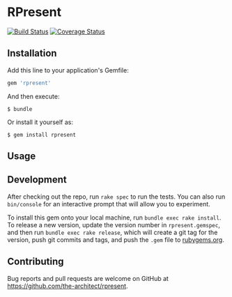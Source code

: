 # RPresent

[![Build Status](https://travis-ci.org/the-architect/rpresent.svg)](https://travis-ci.org/the-architect/rpresent)
[![Coverage Status](https://coveralls.io/repos/the-architect/rpresent/badge.svg?branch=master&service=github)](https://coveralls.io/github/the-architect/rpresent?branch=master)

## Installation

Add this line to your application's Gemfile:

```ruby
gem 'rpresent'
```

And then execute:

    $ bundle

Or install it yourself as:

    $ gem install rpresent

## Usage


## Development

After checking out the repo, run `rake spec` to run the tests. You can also run `bin/console` for an interactive prompt that will allow you to experiment.

To install this gem onto your local machine, run `bundle exec rake install`. 
To release a new version, update the version number in `rpresent.gemspec`, and then run `bundle exec rake release`, which will create a git tag for the version, push git commits and tags, and push the `.gem` file to [rubygems.org](https://rubygems.org).

## Contributing

Bug reports and pull requests are welcome on GitHub at https://github.com/the-architect/rpresent.

